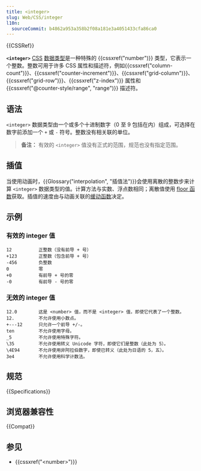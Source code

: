 ```yaml
---
title: <integer>
slug: Web/CSS/integer
l10n:
  sourceCommit: b4862a953a358b2f08a181e3a4051433cfa86ca0
---
```


{{CSSRef}}

**`<integer>`** [CSS](/zh-CN/docs/Web/CSS) [数据类型](/zh-CN/docs/Web/CSS/CSS_Types)是一种特殊的 {{cssxref("number")}} 类型，它表示一个整数。整数可用于许多 CSS 属性和描述符，例如{{cssxref("column-count")}}、{{cssxref("counter-increment")}}、{{cssxref("grid-column")}}、{{cssxref("grid-row")}}、{{cssxref("z-index")}} 属性和 {{cssxref("@counter-style/range", "range")}} 描述符。

## 语法

`<integer>` 数据类型由一个或多个十进制数字（0 至 9 包括在内）组成，可选择在数字前添加一个 `+` 或 `-` 符号。整数没有相关联的单位。

> **备注：** 有效的 `<integer>` 值没有正式的范围，规范也没有指定范围。

## 插值

当使用动画时，{{Glossary("interpolation", "插值法")}}会使用离散的整数步来计算 `<integer>` 数据类型的值。计算方法与实数、浮点数相同；离散值使用 [floor 函数](https://zh.wikipedia.org/wiki/取整函数)获取。插值的速度由与动画关联的[缓动函数](/zh-CN/docs/Web/CSS/easing-function)决定。

## 示例

### 有效的 integer 值

```plain example-good
12          正整数（没有前导 + 号）
+123        正整数（包含前导 + 号）
-456        负整数
0           零
+0          有前导 + 号的零
-0          有前导 - 号的零
```

### 无效的 integer 值

```plain example-bad
12.0        这是 <number> 值，而不是 <integer> 值，即使它代表了一个整数。
12.         不允许使用小数点。
+---12      只允许一个前导 +/-。
ten         不允许使用字母。
_5          不允许使用特殊字符。
\35         不允许使用转义 Unicode 字符，即使它们是整数（此处为 5）。
\4E94       不允许使用非阿拉伯数字，即使已转义（此处为日语的 5，五）。
3e4         不允许使用科学计数法。
```

## 规范

{{Specifications}}

## 浏览器兼容性

{{Compat}}

## 参见

- {{cssxref("&lt;number&gt;")}}
